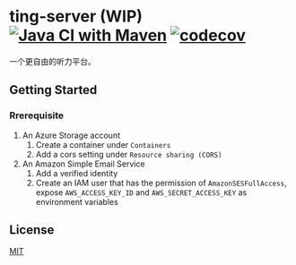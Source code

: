 # ting-server (WIP) [![Java CI with Maven](https://github.com/Frederick-S/ting-server/actions/workflows/build.yml/badge.svg?branch=main)](https://github.com/Frederick-S/ting-server/actions/workflows/build.yml) [![codecov](https://codecov.io/gh/Frederick-S/ting-server/branch/main/graph/badge.svg?token=2ZS54PB3DB)](https://codecov.io/gh/Frederick-S/ting-server)
一个更自由的听力平台。

## Getting Started
### Rrerequisite
1. An Azure Storage account
    1. Create a container under `Containers`
    2. Add a cors setting under `Resource sharing (CORS)`
2. An Amazon Simple Email Service
    1. Add a verified identity
    2. Create an IAM user that has the permission of `AmazonSESFullAccess`, expose `AWS_ACCESS_KEY_ID` and `AWS_SECRET_ACCESS_KEY` as environment variables

## License
[MIT](LICENSE)
